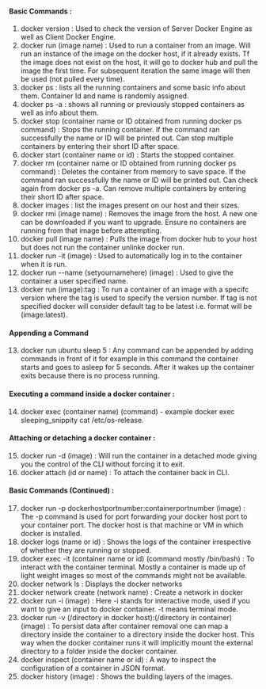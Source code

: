 #### Basic Commands :
1. docker version : Used to check the version of Server Docker Engine as well as Client Docker Engine.
2. docker run (image name) : Used to run a container from an image. Will run an instance of the image on the docker host, if it already exists. Tf the image does not exist on the host, it will go to docker hub and pull the image the first time. For subsequent iteration the same image will then be used (not pulled every time).
3. docker ps : lists all the running containers and some basic info about them. Container Id and name is randomly assigned.
4. docker ps -a : shows all running or previously stopped containers as well as info about them.
5. docker stop (container name or ID obtained from running docker ps command) : Stops the running container. If the command ran successfully the name or ID will be printed out. Can stop multiple containers by entering their short ID after space.
6. docker start (container name or id) : Starts the stopped container.
7. docker rm (container name or ID obtained from running docker ps command) : Deletes the container from memory to save space. If the command ran successfully the name or ID will be printed out. Can check again from docker ps -a. Can remove multiple containers by entering their short ID after space.
8. docker images : list the images present on our host and their sizes.
9. docker rmi (image name) : Removes the image from the host. A new one can be downloaded if you want to upgrade. Ensure no containers are running from that image before attempting.
10. docker pull (image name) : Pulls the image from docker hub to your host but does not run the container unlinke docker run.
11. docker run -it (image) : Used to automatically log in to the container when it is run.
12. docker run --name (setyournamehere) (image) : Used to give the container a user specified name.
13. docker run (image):tag : To run a container of an image with a specifc version where the tag is used to specify the version number. If tag is not specified docker will consider default tag to be latest i.e. format will be (image:latest).
#### Appending a Command
13. docker run ubuntu sleep 5 : Any command can be appended by adding commands in front of it for example in this command the container starts and goes to asleep for 5 seconds. After it wakes up the container exits because there is no process running.
#### Executing a command inside a docker container :
14. docker exec (container name) (command) - example docker exec sleeping_snippity cat /etc/os-release.
#### Attaching or detaching a docker container :
15. docker run -d (image) : Will run the container in a detached mode giving you the control of the CLI without forcing it to exit.
16. docker attach (id or name) : To attach the container back in CLI.
#### Basic Commands (Continued) :
17. docker run -p dockerhostportnumber:containerportnumber (image) : The -p command is used for port forwarding your docker host port to your container port. The docker host is that machine or VM in which docker is installed.  
18. docker logs (name or id) : Shows the logs of the container irrespective of whether they are running or stopped.
19. docker exec -it (container name or id) (command mostly /bin/bash) : To interact with the container terminal. Mostly a container is made up of light weight images so most of the commands might not be available.
20. docker network ls : Displays the docker networks
21. docker network create (network name) : Create a network in docker
22. docker run -i (image) : Here -i stands for interactive mode, used if you want to give an input to docker container. -t means terminal mode.
23. docker run -v (/directory in docker host):(/directory in container) (image) : To persist data after container removal one can map a directory inside the container to a directory inside the docker host. This way when the docker container runs it will implicitly mount the external directory to a folder inside the docker container.
24. docker inspect (container name or id) : A way to inspect the configuration of a container in JSON format.
25. docker history (image) : Shows the building layers of the images.

